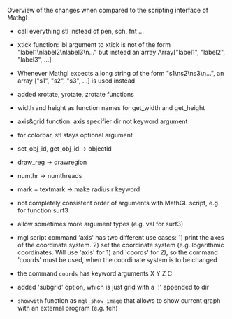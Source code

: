 Overview of the changes when compared to the scripting interface of Mathgl

* call everything stl instead of pen, sch, fnt ...
* xtick function: lbl argument to xtick is not of the form
  "label1\nlabel2\nlabel3\n..." but instead an array 
  Array["label1", "label2", "label3", ...]
* Whenever Mathgl expects a long string of the form
"s1\ns2\ns3\n...", an array ["s1", "s2", "s3", ...] is used instead
* added xrotate, yrotate, zrotate functions
* width and height as function names for get_width and get_height

* axis&grid function: axis specifier dir not keyword argument
* for colorbar, stl stays optional argument
* set_obj_id, get_obj_id -> objectid
* draw_reg -> drawregion
* numthr -> numthreads
* mark + textmark -> make radius r keyword
* not completely consistent order of arguments with MathGL script, e.g.
for function surf3
* allow sometimes more argument types (e.g. val for surf3)
* mgl script command 'axis' has two different use cases: 1) print the
axes of the coordinate system. 2) set the coordinate system (e.g.
    logarithmic coordinates. Will use 'axis' for 1) and 'coords' for
2), so the command 'coords' must be used, when the coordinate system is
to be changed
* the command `coords` has keyword arguments X Y Z C
* added 'subgrid' option, which is just grid with a '!' appended to dir
* `showwith` function as `mgl_show_image` that allows to show current graph
with an external program (e.g. feh)
